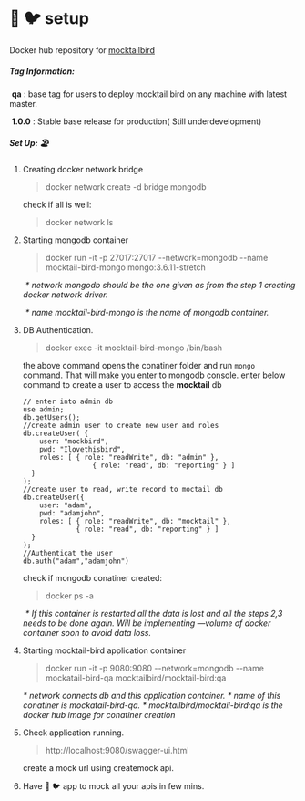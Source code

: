 # 🍹 :bird: setup

Docker hub repository for [mocktailbird](https://cloud.docker.com/repository/docker/mocktailbird/mocktail-bird)

##### Tag Information:

​	<b>qa</b> : base tag for users to deploy mocktail bird on any machine with latest master.

​	<b>1.0.0</b> : Stable base release for production( Still underdevelopment)

#####  Set Up: 🏖️

1. Creating docker network bridge

   >docker network create -d bridge mongodb

   check if all is well:

   > docker network ls

2. Starting mongodb container

   > docker run -it -p 27017:27017 --network=mongodb  --name mocktail-bird-mongo mongo:3.6.11-stretch

   ​	<i>* network mongodb should be the one given as from the step 1 creating docker network driver.</i>

   ​	<i>* name mocktail-bird-mongo is the name of mongodb container.</i>

3. DB Authentication.

   > docker exec -it mocktail-bird-mongo /bin/bash

   the above command opens the conatiner folder and run ```mongo``` command. That will make you enter to mongodb console. enter below command to create a user to access the <b>mocktail</b> db

   ``` mongo js
   // enter into admin db
   use admin;
   db.getUsers();
   //create admin user to create new user and roles
   db.createUser( {
       user: "mockbird",
       pwd: "Ilovethisbird",
       roles: [ { role: "readWrite", db: "admin" },
       				{ role: "read", db: "reporting" } ]
     }
   );
   //create user to read, write record to moctail db
   db.createUser({
       user: "adam",
       pwd: "adamjohn",
       roles: [ { role: "readWrite", db: "mocktail" },
                { role: "read", db: "reporting" } ]
     }
   );
   //Authenticat the user
   db.auth("adam","adamjohn")
   ```

   check if mongodb conatiner created:

   > docker ps -a

   ​	<i>* If this container is restarted all the data is lost and all the steps 2,3 needs to be done again. Will be implementing —volume of docker container soon to avoid data loss.</i>


4. Starting mocktail-bird application container

   >  docker run -it -p 9080:9080 --network=mongodb --name mockatail-bird-qa mocktailbird/mocktail-bird:qa

   <i>	* network connects db and this application container.</i>
   <i> * name of this conatiner is mockatail-bird-qa.</i>
   <i>	* mocktailbird/mocktail-bird:qa  is the docker hub image for conatiner creation</i>

5. Check application running.

   >  http://localhost:9080/swagger-ui.html

   create a mock url using createmock api.

6. Have  🍹 :bird:  app to mock all your apis in few mins. 

